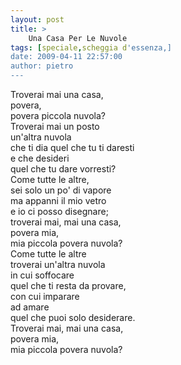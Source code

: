 ```yaml
---
layout: post
title: >
    Una Casa Per Le Nuvole
tags: [speciale,scheggia d'essenza,]
date: 2009-04-11 22:57:00
author: pietro
---
```

Troverai mai una casa,<br/>povera,<br/>povera piccola nuvola?<br/>Troverai mai un posto<br/>un'altra nuvola<br/>che ti dia quel che tu ti daresti<br/>e che desideri<br/>quel che tu dare vorresti?<br/>Come tutte le altre,<br/>sei solo un po' di vapore<br/>ma appanni il mio vetro<br/>e io ci posso disegnare;<br/>troverai mai, mai una casa,<br/>povera mia,<br/>mia piccola povera nuvola?<br/>Come tutte le altre<br/>troverai un'altra nuvola<br/>in cui soffocare<br/>quel che ti resta da provare,<br/>con cui imparare<br/>ad amare<br/>quel che puoi solo desiderare.<br/>Troverai mai, mai una casa,<br/>povera mia,<br/>mia piccola povera nuvola?
